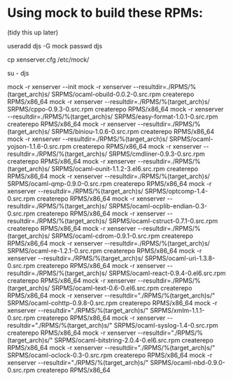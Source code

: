 Using mock to build these RPMs:
==============================

(tidy this up later)

useradd djs -G mock
passwd djs
 
cp xenserver.cfg /etc/mock/

su - djs

mock -r xenserver --init
mock -r xenserver --resultdir=./RPMS/%(target_arch)s/ SRPMS/ocaml-obuild-0.0.2-0.src.rpm
createrepo RPMS/x86_64
mock -r xenserver --resultdir=./RPMS/%(target_arch)s/ SRPMS/cppo-0.9.3-0.src.rpm
createrepo RPMS/x86_64
mock -r xenserver --resultdir=./RPMS/%(target_arch)s/ SRPMS/easy-format-1.0.1-0.src.rpm
createrepo RPMS/x86_64
mock -r xenserver --resultdir=./RPMS/%(target_arch)s/ SRPMS/biniou-1.0.6-0.src.rpm
createrepo RPMS/x86_64
mock -r xenserver --resultdir=./RPMS/%(target_arch)s/ SRPMS/ocaml-yojson-1.1.6-0.src.rpm
createrepo RPMS/x86_64
mock -r xenserver --resultdir=./RPMS/%(target_arch)s/ SRPMS/cmdliner-0.9.3-0.src.rpm
createrepo RPMS/x86_64
mock -r xenserver --resultdir=./RPMS/%(target_arch)s/ SRPMS/ocaml-ounit-1.1.2-3.el6.src.rpm
createrepo RPMS/x86_64
mock -r xenserver --resultdir=./RPMS/%(target_arch)s/ SRPMS/ocaml-qmp-0.9.0-0.src.rpm
createrepo RPMS/x86_64
mock -r xenserver --resultdir=./RPMS/%(target_arch)s/ SRPMS/optcomp-1.4-0.src.rpm
createrepo RPMS/x86_64
mock -r xenserver --resultdir=./RPMS/%(target_arch)s/ SRPMS/ocaml-ocplib-endian-0.3-0.src.rpm
createrepo RPMS/x86_64
mock -r xenserver --resultdir=./RPMS/%(target_arch)s/ SRPMS/ocaml-cstruct-0.7.1-0.src.rpm
createrepo RPMS/x86_64
mock -r xenserver --resultdir=./RPMS/%(target_arch)s/ SRPMS/ocaml-cdrom-0.9.1-0.src.rpm
createrepo RPMS/x86_64
mock -r xenserver --resultdir=./RPMS/%(target_arch)s/ SRPMS/ocaml-re-1.2.1-0.src.rpm
createrepo RPMS/x86_64
mock -r xenserver --resultdir=./RPMS/%(target_arch)s/ SRPMS/ocaml-uri-1.3.8-0.src.rpm
createrepo RPMS/x86_64
mock -r xenserver --resultdir=./RPMS/%(target_arch)s/ SRPMS/ocaml-react-0.9.4-0.el6.src.rpm
createrepo RPMS/x86_64
mock -r xenserver --resultdir=./RPMS/%(target_arch)s/ SRPMS/ocaml-text-0.6-0.el6.src.rpm
createrepo RPMS/x86_64
mock -r xenserver --resultdir="./RPMS/%(target_arch)s/" SRPMS/ocaml-cohttp-0.9.8-0.src.rpm 
createrepo RPMS/x86_64
mock -r xenserver --resultdir="./RPMS/%(target_arch)s/" SRPMS/xmlm-1.1.1-0.src.rpm 
createrepo RPMS/x86_64
mock -r xenserver --resultdir="./RPMS/%(target_arch)s/" SRPMS/ocaml-syslog-1.4-0.src.rpm 
createrepo RPMS/x86_64
mock -r xenserver --resultdir="./RPMS/%(target_arch)s/" SRPMS/ocaml-bitstring-2.0.4-0.el6.src.rpm createrepo RPMS/x86_64
mock -r xenserver --resultdir="./RPMS/%(target_arch)s/" SRPMS/ocaml-oclock-0.3-0.src.rpm 
createrepo RPMS/x86_64
mock -r xenserver --resultdir="./RPMS/%(target_arch)s/" SRPMS/ocaml-nbd-0.9.0-0.src.rpm 
createrepo RPMS/x86_64


